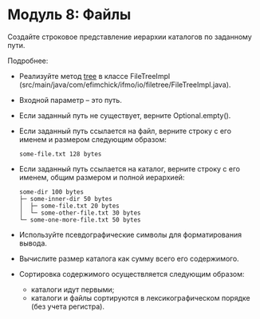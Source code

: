 # Модуль 8: Файлы
Создайте строковое представление иерархии каталогов по заданному пути.

Подробнее:

- Реализуйте метод [tree](src/main/java/com/reksoft/filetree/FileTreeImpl.java) в классе FileTreeImpl (src/main/java/com/efimchick/ifmo/io/filetree/FileTreeImpl.java).
- Входной параметр – это путь.
- Если заданный путь не существует, верните Optional.empty().
- Если заданный путь ссылается на файл, верните строку с его именем и размером следующим образом:

      some-file.txt 128 bytes


- Если заданный путь ссылается на каталог, верните строку с его именем, общим размером и полной иерархией:

      some-dir 100 bytes
      ├─ some-inner-dir 50 bytes
      │  ├─ some-file.txt 20 bytes    
      │  └─ some-other-file.txt 30 bytes
      └─ some-one-more-file.txt 50 bytes


- Используйте псевдографические символы для форматирования вывода.
- Вычислите размер каталога как сумму всего его содержимого.
- Сортировка содержимого осуществляется следующим образом:
  - каталоги идут первыми;
  - каталоги и файлы сортируются в лексикографическом порядке (без учета регистра).
